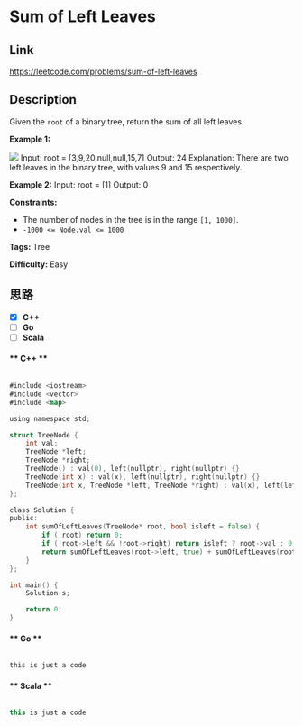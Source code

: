 


# Sum of Left Leaves

## Link

https://leetcode.com/problems/sum-of-left-leaves


## Description

Given the `root` of a binary tree, return the sum of all left leaves.



**Example 1:**

![](https://assets.leetcode.com/uploads/2021/04/08/leftsum-tree.jpg)
            Input: root = [3,9,20,null,null,15,7]    Output: 24    Explanation: There are two left leaves in the binary tree, with values 9 and 15 respectively.    

**Example 2:**
            Input: root = [1]    Output: 0    



**Constraints:**

  * The number of nodes in the tree is in the range `[1, 1000]`.
  * `-1000 <= Node.val <= 1000`


**Tags:** Tree

**Difficulty:** Easy

## 思路

[title]: https://leetcode.com/problems/sum-of-left-leaves


- [X] **C++**
- [ ] **Go**
- [ ] **Scala**

<!-- tabs:start -->

#### ** C++ **

``` go

#include <iostream>
#include <vector>
#include <map>

using namespace std;

struct TreeNode {
    int val;
    TreeNode *left;
    TreeNode *right;
    TreeNode() : val(0), left(nullptr), right(nullptr) {}
    TreeNode(int x) : val(x), left(nullptr), right(nullptr) {}
    TreeNode(int x, TreeNode *left, TreeNode *right) : val(x), left(left), right(right) {}
};

class Solution {
public:
    int sumOfLeftLeaves(TreeNode* root, bool isleft = false) {
        if (!root) return 0;
        if (!root->left && !root->right) return isleft ? root->val : 0;
        return sumOfLeftLeaves(root->left, true) + sumOfLeftLeaves(root->right, false);
    }
};

int main() {
    Solution s;

    return 0;
}


```

#### ** Go **

``` go

this is just a code

```

#### ** Scala **

``` scala

this is just a code

```

<!-- tabs:end -->
